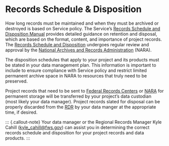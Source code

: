 # Records Schedule & Disposition


How long records must be maintained and when they must be archived or destroyed is based on Service policy. The Service’s [Records Schedule and Disposition Manual](https://fws.gov/policy/a1283fw2.html) provides detailed guidance on retention and disposal, which are based on the format, content, and importance of project records. The [Records Schedule and Disposition](https://fws.gov/policy/a1283fw2.html) undergoes regular review and approval by the [National Archives and Records Administration](https://www.archives.gov/) (NARA).

The disposition schedules that apply to your project and its products must be stated in your data management plan. This information is important to include to ensure compliance with Service policy and restrict limited permanent archive space in NARA to resources that truly need to be preserved.

Project records that need to be sent to [Federal Records Centers](https://www.archives.gov/frc) or [NARA](https://www.archives.gov/) for permanent storage will be transferred by your project’s data custodian (most likely your data manager). Project records slated for disposal can be properly discarded from the [RDR](broken-reference) by your data manger at the appropriate time, if desired.


::: {.callout-note}
Your data manager or the Regional Records Manager Kyle Cahill ([kyle\_cahill@fws.gov](mailto:kyle\_cahill@fws.gov)) can assist you in determining the correct records schedule and disposition for your project records and data products.
:::
